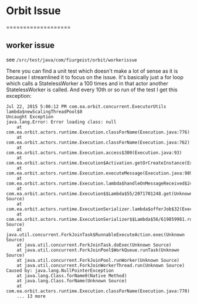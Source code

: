 # Orbit Issue
===================

## worker issue

see `/src/test/java/com/fiurgeist/orbit/workerissue`

There you can find a unit test which doesn't make a lot of sense as it is because I streamlined it to focus on the issue.
It's basically just a for loop which calls a StatelessWorker a 100 times and in that actor another StatelessWorker is called.
And every 10th or so run of the test I get this exception:

```
Jul 22, 2015 5:06:12 PM com.ea.orbit.concurrent.ExecutorUtils lambda$newScalingThreadPool$0
Uncaught Exception
java.lang.Error: Error loading class: null
    at com.ea.orbit.actors.runtime.Execution.classForName(Execution.java:776)
    at com.ea.orbit.actors.runtime.Execution.classForName(Execution.java:762)
    at com.ea.orbit.actors.runtime.Execution.access$300(Execution.java:93)
    at com.ea.orbit.actors.runtime.Execution$Activation.getOrCreateInstance(Execution.java:432)
    at com.ea.orbit.actors.runtime.Execution.executeMessage(Execution.java:989)
    at com.ea.orbit.actors.runtime.Execution.lambda$handleOnMessageReceived$24(Execution.java:912)
    at com.ea.orbit.actors.runtime.Execution$$Lambda$55/2071701248.get(Unknown Source)
    at com.ea.orbit.actors.runtime.ExecutionSerializer.lambda$offerJob$32(ExecutionSerializer.java:116)
    at com.ea.orbit.actors.runtime.ExecutionSerializer$$Lambda$56/619859981.run(Unknown Source)
    at java.util.concurrent.ForkJoinTask$RunnableExecuteAction.exec(Unknown Source)
    at java.util.concurrent.ForkJoinTask.doExec(Unknown Source)
    at java.util.concurrent.ForkJoinPool$WorkQueue.runTask(Unknown Source)
    at java.util.concurrent.ForkJoinPool.runWorker(Unknown Source)
    at java.util.concurrent.ForkJoinWorkerThread.run(Unknown Source)
Caused by: java.lang.NullPointerException
    at java.lang.Class.forName0(Native Method)
    at java.lang.Class.forName(Unknown Source)
    at com.ea.orbit.actors.runtime.Execution.classForName(Execution.java:770)
    ... 13 more
```